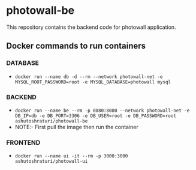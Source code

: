 # photowall-be
This repository contains the backend code for photowall application.

## Docker commands to run containers

### DATABASE
- `docker run --name db -d --rm --network photowall-net -e MYSQL_ROOT_PASSWORD=root -e MYSQL_DATABASE=photowall mysql`

### BACKEND
- `docker run --name be --rm -p 8080:8080 --network photowall-net -e DB_IP=db -e DB_PORT=3306 -e DB_USER=root -e DB_PASSWORD=root ashutoshraturi/photowall-be`
- NOTE:- First pull the image then run the container

### FRONTEND
- `docker run --name ui -it --rm -p 3000:3000 ashutoshraturi/photowall-ui`
